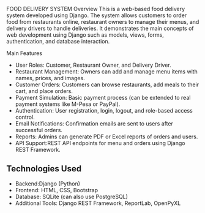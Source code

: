 FOOD DELIVERY SYSTEM
 Overview
This is a web-based food delivery system developed using Django. The system allows customers to order food from restaurants online, restaurant owners to manage their menus, and delivery drivers to handle deliveries. It demonstrates the main concepts of web development using Django such as models, views, forms, authentication, and database interaction.

 Main Features
- User Roles: Customer, Restaurant Owner, and Delivery Driver.
- Restaurant Management: Owners can add and manage menu items with names, prices, and images.
- Customer Orders: Customers can browse restaurants, add meals to their cart, and place orders.
- Payment Simulation: Basic payment process (can be extended to real payment systems like M-Pesa or PayPal).
- Authentication: User registration, login, logout, and role-based access control.
- Email Notifications: Confirmation emails are sent to users after successful orders.
- Reports: Admins can generate PDF or Excel reports of orders and users.
- API Support:REST API endpoints for menu and orders using Django REST Framework.

## Technologies Used
- Backend:Django (Python)
- Frontend: HTML, CSS, Bootstrap
- Database: SQLite (can also use PostgreSQL)
- Additional Tools: Django REST Framework, ReportLab, OpenPyXL

